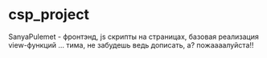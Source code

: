 # csp_project
SanyaPulemet - фронтэнд, js скрипты на страницах, базовая реализация view-функций
... тима, не забудешь ведь дописать, а? пожаааалуйста!!
